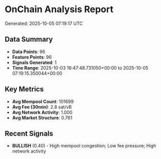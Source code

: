 # OnChain Analysis Report
Generated: 2025-10-05 07:19:17 UTC

## Data Summary
- **Data Points**: 96
- **Feature Points**: 96
- **Signals Generated**: 1
- **Time Range**: 2025-10-03 16:47:48.731050+00:00 to 2025-10-05 07:19:15.350044+00:00

## Key Metrics
- **Avg Mempool Count**: 101699
- **Avg Fee (30min)**: 2.8 sat/vB
- **Avg Network Activity**: 1.000
- **Avg Market Structure**: 0.761

## Recent Signals
- **BULLISH** (0.40) - High mempool congestion; Low fee pressure; High network activity
